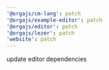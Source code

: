 ```yaml
---
'@orgajs/cm-lang': patch
'@orgajs/example-editor': patch
'@orgajs/editor': patch
'@orgajs/lezer': patch
'website': patch
---
```


update editor dependencies
